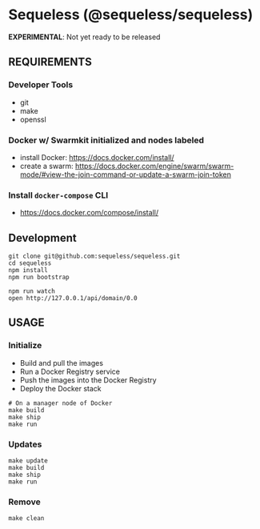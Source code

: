 # Sequeless (@sequeless/sequeless)

**EXPERIMENTAL**: Not yet ready to be released

## REQUIREMENTS

### Developer Tools

- git
- make
- openssl

### Docker w/ Swarmkit initialized and nodes labeled

- install Docker: https://docs.docker.com/install/
- create a swarm: https://docs.docker.com/engine/swarm/swarm-mode/#view-the-join-command-or-update-a-swarm-join-token

### Install `docker-compose` CLI

- https://docs.docker.com/compose/install/


## Development

```
git clone git@github.com:sequeless/sequeless.git
cd sequeless
npm install
npm run bootstrap

npm run watch
open http://127.0.0.1/api/domain/0.0
```

## USAGE

### Initialize

- Build and pull the images
- Run a Docker Registry service
- Push the images into the Docker Registry
- Deploy the Docker stack

```
# On a manager node of Docker
make build
make ship
make run
```

### Updates

```
make update
make build
make ship
make run
```

### Remove

```
make clean
```
